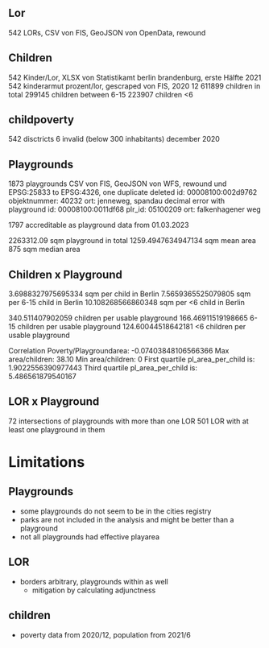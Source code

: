 ## Lor
542 LORs, CSV von FIS, GeoJSON von OpenData, rewound

## Children
542 Kinder/Lor, XLSX von Statistikamt berlin brandenburg, erste Hälfte 2021
542 kinderarmut prozent/lor, gescraped von FIS, 2020 12
611899 children in total
299145 children between 6-15
223907 children <6

## childpoverty
542 disctricts
6 invalid (below 300 inhabitants)
december 2020

## Playgrounds
1873 playgrounds
    CSV von FIS, 
    GeoJSON von WFS, 
    rewound und EPSG:25833 to EPSG:4326, 
    one duplicate deleted
        id: 00008100:002d9762
        objektnummer: 40232
        ort: jenneweg, spandau
    decimal error with playground
        id: 00008100:0011df68
        plr_id: 05100209
        ort: falkenhagener weg

1797 accreditable as playground
data from 01.03.2023

2263312.09 sqm playground in total
1259.4947634947134 sqm mean area
875 sqm median area

## Children x Playground
3.6988327975695334 sqm per child in Berlin
7.5659365525079805 sqm per 6-15 child in Berlin
10.108268566860348 sqm per <6 child in Berlin


340.511407902059 children per usable playground
166.46911519198665 6-15 children per usable playground
124.60044518642181 <6 children per usable playground

Correlation Poverty/Playgroundarea:  -0.07403848106566366
Max area/children: 38.10
Min area/children: 0
First quartile pl_area_per_child is:  1.9022556390977443
Third quartile pl_area_per_child is:  5.486561879540167

## LOR x Playground

72 intersections of playgrounds with more than one LOR
501 LOR with at least one playground in them


# Limitations
## Playgrounds
- some playgrounds do not seem to be in the cities registry
- parks are not included in the analysis and might be better than a playground
- not all playgrounds had effective playarea

## LOR
- borders arbitrary, playgrounds within as well
    - mitigation by calculating adjunctness

## children
- poverty data from 2020/12, population from 2021/6